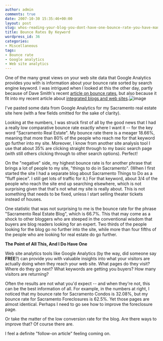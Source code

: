 ```yaml
---
author: admin
comments: true
date: 2007-10-30 15:35:46+00:00
layout: post
slug: whos-reading-your-blog-you-dont-have-one-bounce-rate-you-have-many
title: Bounce Rates By Keyword
wordpress_id: 36
categories:
- Miscellaneous
tags:
- Bounce rate
- Google analytics
- Web site analytics
---
```


One of the many great views on your web site data that Google Analytics provides you with is information about your bounce rate sorted by search engine keyword.  I was intrigued when I looked at this the other day, partly because of Dave Smith's recent [article on bounce rates](http://www.realestatebloglab.com/real-estate-blogging/take-a-little-bounce-out-of-your-bounce-rate/), but also because it fit into my recent article about [integrated blogs and web sites](http://www.particlewave.com/internet-marketing/2007/10/25/real-estate-blogging-platforms-compared-part-3/).![image](http://www.particlewave.com/internet-marketing/wp-content/uploads/2007/10/windowslivewriteryoudonthaveonebouncerateyouhavemany-8f72image-6.png)

I've pasted some data from Google Analytics for my Sacramento real estate site here (with a few fields omitted for the sake of clarity).

Looking at the numbers, I was struck first of all by the good news that I had a really low comparative bounce rate exactly where I want it -- for the key word "Sacramento Real Estate".  My bounce rate there is a meager 18.66%, meaning that more than 80% of the people who reach me for that keyword go further into my site.  Moreover, I know from another site analysis tool I use that about 35% are clicking straight through to my basic search page (with still others clicking through to other search options).  Perfect!

On the "negative" side, my highest bounce rate is for another phrase that brings a lot of people to my site, "things to do in Sacramento".  (When I first started the site I had a separate blog about Sacramento Things to Do as a "fluff piece".  I still get lots of traffic for it.)  For that keyword, about 3/4 of the people who reach the site end up searching elsewhere, which is not surprising given that that's not what my site is really about.  This is not something that needs to be fixed, unless I start selling theater tickets instead of houses.

One statistic that was not surprising to me is the bounce rate for the phrase "Sacramento Real Estate Blog", which is 66.7%.  This that may come as a shock to other bloggers who are steeped in the conventional wisdom that buyers are blog readers looking for an expert.  Two thirds of the people looking for the blog go no further into the site, while more than four fifths of the people who are looking for real estate do go further.

**The Point of All This, And I Do Have One**

Web site analytics tools like Google Analytics (by the way, did someone say **FREE**?) can provide you with valuable insights into what your visitors are actually doing when they reach your web site.  What pages do they visit?  Where do they go next?  What keywords are getting you buyers?  How many visitors are returning?

Often the results are not what you'd expect -- and when they're not, this can be the best information of all.  For example, in the numbers at right, I noticed that my bounce rate for Sacramento Condos is 32.08%, but my bounce rate for Sacramento Foreclosures is 62.5%.  Yet those pages are almost identical.  Perhaps I need to go see how to improve the foreclosure page.

Or take the matter of the low conversion rate for the blog.  Are there ways to improve that?  Of course there are.

I feel a definite "follow-on article" feeling coming on.
